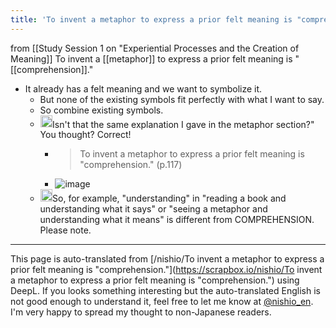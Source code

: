```yaml
---
title: 'To invent a metaphor to express a prior felt meaning is "comprehension."'
---
```


from  [[Study Session 1 on "Experiential Processes and the Creation of Meaning]]
To invent a [[metaphor]] to express a prior felt meaning is "[[comprehension]]."
- It already has a felt meaning and we want to symbolize it.
    - But none of the existing symbols fit perfectly with what I want to say.
    - So combine existing symbols.
    - <img src='https://scrapbox.io/api/pages/nishio-en/nishio/icon' alt='nishio.icon' height="19.5"/>Isn't that the same explanation I gave in the metaphor section?" You thought? Correct!
        - > To invent a metaphor to express a prior felt meaning is "comprehension." (p.117)
        - ![image](https://gyazo.com/73018abef8816d7d394a9c55c94a5b89/thumb/1000)
    - <img src='https://scrapbox.io/api/pages/nishio-en/nishio/icon' alt='nishio.icon' height="19.5"/>So, for example, "understanding" in "reading a book and understanding what it says" or "seeing a metaphor and understanding what it means" is different from COMPREHENSION. Please note.

---
This page is auto-translated from [/nishio/To invent a metaphor to express a prior felt meaning is "comprehension."](https://scrapbox.io/nishio/To invent a metaphor to express a prior felt meaning is "comprehension.") using DeepL. If you looks something interesting but the auto-translated English is not good enough to understand it, feel free to let me know at [@nishio_en](https://twitter.com/nishio_en). I'm very happy to spread my thought to non-Japanese readers.
